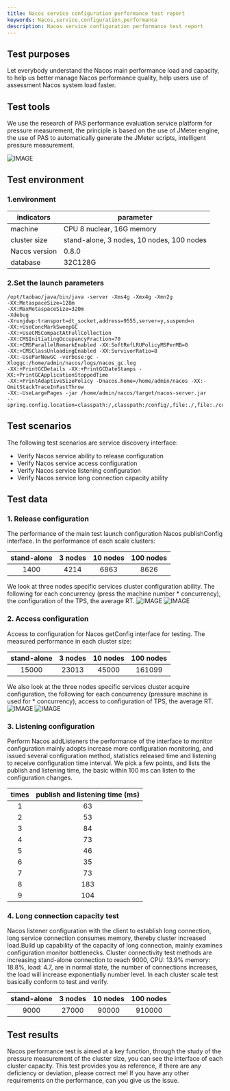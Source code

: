 ```yaml
---
title: Nacos service configuration performance test report
keywords: Nacos,service,configuration,performance
description: Nacos service configuration performance test report
---
```


## Test purposes
Let everybody understand the Nacos main performance load and capacity, to help us better manage Nacos performance quality, help users use of assessment Nacos system load faster.

## Test tools
We use the research of PAS performance evaluation service platform for pressure measurement, the principle is based on the use of JMeter engine, the use of PAS to automatically generate the JMeter scripts, intelligent pressure measurement.

![IMAGE](//img.alicdn.com/tfs/TB1xCfDDpzqK1RjSZFvXXcB7VXa-692-297.png)

## Test environment

### 1.environment

indicators|parameter
---|---
machine|CPU 8 nuclear, 16G memory
cluster size|stand-alone, 3 nodes, 10 nodes, 100 nodes
Nacos version|0.8.0
database|32C128G

### 2.Set the launch parameters
```
/opt/taobao/java/bin/java -server -Xms4g -Xmx4g -Xmn2g
-XX:MetaspaceSize=128m
-XX:MaxMetaspaceSize=320m
-Xdebug
-Xrunjdwp:transport=dt_socket,address=9555,server=y,suspend=n
-XX:+UseConcMarkSweepGC
-XX:+UseCMSCompactAtFullCollection
-XX:CMSInitiatingOccupancyFraction=70
-XX:+CMSParallelRemarkEnabled -XX:SoftRefLRUPolicyMSPerMB=0
-XX:+CMSClassUnloadingEnabled -XX:SurvivorRatio=8
-XX:-UseParNewGC -verbose:gc -Xloggc:/home/admin/nacos/logs/nacos_gc.log
-XX:+PrintGCDetails -XX:+PrintGCDateStamps -XX:+PrintGCApplicationStoppedTime
-XX:+PrintAdaptiveSizePolicy -Dnacos.home=/home/admin/nacos -XX:-OmitStackTraceInFastThrow
-XX:-UseLargePages -jar /home/admin/nacos/target/nacos-server.jar
--spring.config.location=classpath:/,classpath:/config/,file:./,file:./config/,file:/home/admin/nacos/conf/
```

## Test scenarios
The following test scenarios are service discovery interface:
* Verify Nacos service ability to release configuration
* Verify Nacos service access configuration
* Verify Nacos service listening configuration
* Verify Nacos service long connection capacity ability

## Test data

### 1. Release configuration
The performance of the main test launch configuration Nacos publishConfig interface.
In the performance of each scale clusters:

stand-alone|3 nodes|10 nodes|100 nodes
:---:|:---:|:---:|:---:
1400|4214|6863|8626

We look at three nodes specific services cluster configuration ability.
The following for each concurrency (press the machine number * concurrency), the configuration of the TPS, the average RT.
![IMAGE](//img.alicdn.com/tfs/TB1OjzIDpzqK1RjSZFoXXbfcXXa-693-400.png)
![IMAGE](//img.alicdn.com/tfs/TB1s.EfDxjaK1RjSZKzXXXVwXXa-693-325.png)

### 2. Access configuration
Access to configuration for Nacos getConfig interface for testing.
The measured performance in each cluster size:

stand-alone|3 nodes|10 nodes|100 nodes
:---:|:---:|:---:|:---:
15000|23013|45000|161099

We also look at the three nodes specific services cluster acquire configuration, the following for each concurrency (pressure machine is used for * concurrency), access to configuration of TPS, the average RT.
![IMAGE](//img.alicdn.com/tfs/TB1UjzDDr2pK1RjSZFsXXaNlXXa-691-365.png)
![IMAGE](//img.alicdn.com/tfs/TB1kcfADwTqK1RjSZPhXXXfOFXa-691-380.png)

### 3. Listening configuration
Perform Nacos addListeners the performance of the interface to monitor configuration mainly adopts increase more configuration monitoring, and issued several configuration method, statistics released time and listening to receive configuration time interval.
We pick a few points, and lists the publish and listening time, the basic within 100 ms can listen to the configuration changes.

times|publish and listening time (ms)|
:---:|:---:
1|63
2|53
3|84
4|73
5|46
6|35
7|73
8|183
9|104

### 4. Long connection capacity test
Nacos listener configuration with the client to establish long connection, long service connection consumes memory, thereby cluster increased load.Build up capability of the capacity of long connection, mainly examines configuration monitor bottlenecks.
Cluster connectivity test methods are increasing stand-alone connection to reach 9000, CPU: 13.9% memory: 18.8%, load: 4.7, are in normal state, the number of connections increases, the load will increase exponentially number level.
In each cluster scale test basically conform to test and verify.

stand-alone|3 nodes|10 nodes|100 nodes
:---:|:---:|:---:|:---:
9000|27000|90000|910000

## Test results
Nacos performance test is aimed at a key function, through the study of the pressure measurement of the cluster size, you can see the interface of each cluster capacity.
This test provides you as reference, if there are any deficiency or deviation, please correct me!
If you have any other requirements on the performance, can you give us the issue.
